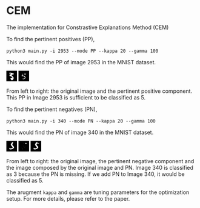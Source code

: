# CEM
The implementation for Constrastive Explanations Method (CEM)

To find the pertinent positives (PP), 

```python3
python3 main.py -i 2953 --mode PP --kappa 20 --gamma 100
```
This would find the PP of image 2953 in the MNIST dataset.

![Results_PP_orig](/Results/PP_ID2953_Gamma_100.0/Orig_original5.png)
![Results_PP_delta](/Results/PP_ID2953_Gamma_100.0/Delta_id2953_kappa20.0_Orig5_Adv3_Delta5.png)

From left to right: the original image and the pertinent positive component. This PP in Image 2953 is sufficient to be classified as 5.

To find the pertinent negatives (PN),

```python3
python3 main.py -i 340 --mode PN --kappa 20 --gamma 100
```
This would find the PN of image 340 in the MNIST dataset.

![Results_PN_orig](/Results/PN_ID340_Gamma_100.0/Orig_original3.png)
![Results_PN_delta](/Results/PN_ID340_Gamma_100.0/Delta_id340_kappa20.0_Orig3_Adv5_Delta8.png)
![Results_PN_adv](/Results/PN_ID340_Gamma_100.0/Adv_id340_kappa20.0_Orig3_Adv5_Delta8.png)

From left to right: the original image, the pertinent negative component and the image composed by the original image and PN. Image 340 is classified as 3 because the PN is missing. If we add PN to Image 340, it would be classified as 5.

The arugment `kappa` and `gamma` are tuning parameters for the optimization setup. For more details, please refer to the paper.
